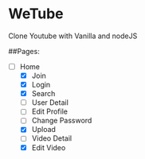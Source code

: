 # WeTube

Clone Youtube with Vanilla and nodeJS


##Pages:

- [ ] Home
	- [x] Join
	- [x] Login
	- [x] Search
	- [ ] User Detail
	- [ ] Edit Profile
	- [ ] Change Password
	- [x] Upload
	- [ ] Video Detail
	- [x] Edit Video
